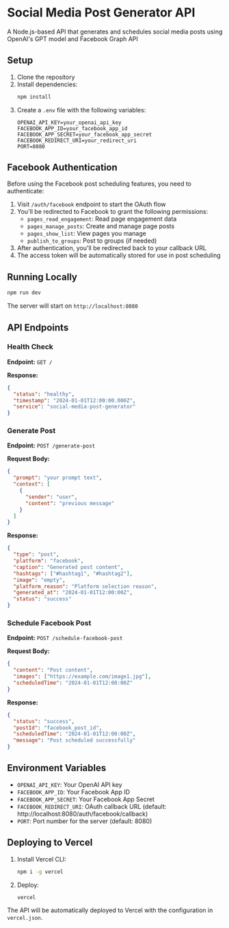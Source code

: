 # Social Media Post Generator API

A Node.js-based API that generates and schedules social media posts using OpenAI's GPT model and Facebook Graph API

## Setup

1. Clone the repository
2. Install dependencies:
   ```bash
   npm install
   ```
3. Create a `.env` file with the following variables:
   ```
   OPENAI_API_KEY=your_openai_api_key
   FACEBOOK_APP_ID=your_facebook_app_id
   FACEBOOK_APP_SECRET=your_facebook_app_secret
   FACEBOOK_REDIRECT_URI=your_redirect_uri
   PORT=8080
   ```

## Facebook Authentication

Before using the Facebook post scheduling features, you need to authenticate:

1. Visit `/auth/facebook` endpoint to start the OAuth flow
2. You'll be redirected to Facebook to grant the following permissions:
   - `pages_read_engagement`: Read page engagement data
   - `pages_manage_posts`: Create and manage page posts
   - `pages_show_list`: View pages you manage
   - `publish_to_groups`: Post to groups (if needed)
3. After authentication, you'll be redirected back to your callback URL
4. The access token will be automatically stored for use in post scheduling

## Running Locally

```bash
npm run dev
```

The server will start on `http://localhost:8080`

## API Endpoints

### Health Check

**Endpoint:** `GET /`

**Response:**

```json
{
  "status": "healthy",
  "timestamp": "2024-01-01T12:00:00.000Z",
  "service": "social-media-post-generator"
}
```

### Generate Post

**Endpoint:** `POST /generate-post`

**Request Body:**

```json
{
  "prompt": "your prompt text",
  "context": [
    {
      "sender": "user",
      "content": "previous message"
    }
  ]
}
```

**Response:**

```json
{
  "type": "post",
  "platform": "facebook",
  "caption": "Generated post content",
  "hashtags": ["#hashtag1", "#hashtag2"],
  "image": "empty",
  "platform_reason": "Platform selection reason",
  "generated_at": "2024-01-01T12:00:00Z",
  "status": "success"
}
```

### Schedule Facebook Post

**Endpoint:** `POST /schedule-facebook-post`

**Request Body:**

```json
{
  "content": "Post content",
  "images": ["https://example.com/image1.jpg"],
  "scheduledTime": "2024-01-01T12:00:00Z"
}
```

**Response:**

```json
{
  "status": "success",
  "postId": "facebook_post_id",
  "scheduledTime": "2024-01-01T12:00:00Z",
  "message": "Post scheduled successfully"
}
```

## Environment Variables

- `OPENAI_API_KEY`: Your OpenAI API key
- `FACEBOOK_APP_ID`: Your Facebook App ID
- `FACEBOOK_APP_SECRET`: Your Facebook App Secret
- `FACEBOOK_REDIRECT_URI`: OAuth callback URL (default: http://localhost:8080/auth/facebook/callback)
- `PORT`: Port number for the server (default: 8080)

## Deploying to Vercel

1. Install Vercel CLI:

   ```bash
   npm i -g vercel
   ```

2. Deploy:
   ```bash
   vercel
   ```

The API will be automatically deployed to Vercel with the configuration in `vercel.json`.
